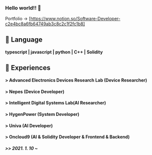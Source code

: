 ### Hello world!! 👋

Portfolio
-> [https://www.notion.so/Software-Developer-c2e4bc8a6fb64749ab3c8c2c1f2fc1b8]

## 💬 Language
#### typescript | javascript | python | C++ | Solidity

## 🔭 Experiences

#### > Advanced Electronics Devices Research Lab (Device Researcher)
#### > Nepes (Device Developer)
#### > Intelligent Digital Systems Lab(AI Researcher)
#### > HygenPower (System Developer)
#### > Univa (AI Developer)

#### > Oncloud9 (AI & Solidity Developer & Frontend & Backend)
##### >> 2021. 1. 10 ~


<!--
**Tak2een/Tak2een** is a ✨ _special_ ✨ repository because its `README.md` (this file) appears on your GitHub profile.

Here are some ideas to get you started:

- 🔭 I’m currently working on ...
- 🌱 I’m currently learning ...
- 👯 I’m looking to collaborate on ...
- 🤔 I’m looking for help with ...
- 💬 Ask me about ...
- 📫 How to reach me: ...
- 😄 Pronouns: ...
- ⚡ Fun fact: ...
-->
